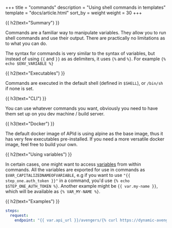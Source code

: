 +++
title = "commands"
description = "Using shell commands in templates"
template = "docs/article.html"
sort_by = weight
weight = 30
+++


{{ h2(text="Summary") }}

Commands are a familiar way to manipulate variables. They allow you to run shell commands and use their output. 
There are practically no limitations as to what you can do.

The syntax for commands is very similar to the syntax of variables, but instead of using `{{` and `}}` as as delimiters, 
it uses `{%` and `%}`. For example `{% echo $ENV_VARIABLE %}`

{{ h2(text="Executables") }}

Commands are executed in the default shell (defined in `$SHELL`), or `/bin/sh` if none is set.

{{ h3(text="CLI") }}

You can use whatever commands you want, obviously you need to have them set up on you dev machine / build server.

{{ h3(text="Docker") }}

The default docker image of APId is using alpine as the base image, thus it has very few executables pre-installed.
If you need a more versatile docker image, feel free to build your own.

{{ h2(text="Using variables") }}

In certain cases, one might want to access [variables](./variables) from within commands. All the variables are exported 
for use in commands as `$VAR_CAPITALIZEDNAMEOFVARIABLE`, e.g if you want to use `"{{ step_one.auth_token }}"` in a command, you'd
use `{% echo $STEP_ONE_AUTH_TOKEN %}`. Another example might be `{{ var.my-name }}`, which will be available as 
`{% VAR_MY-NAME %}`.

{{ h2(text="Examples") }}

```yaml
steps:
  request:
    endpoint: "{{ var.api_url }}/avengers/{% curl https://dynamic-avengers-api.io/random-avenger-id %}"
```